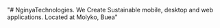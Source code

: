 "# NginyaTechnologies. We Create Sustainable mobile, desktop and web applications. Located at Molyko, Buea" 
